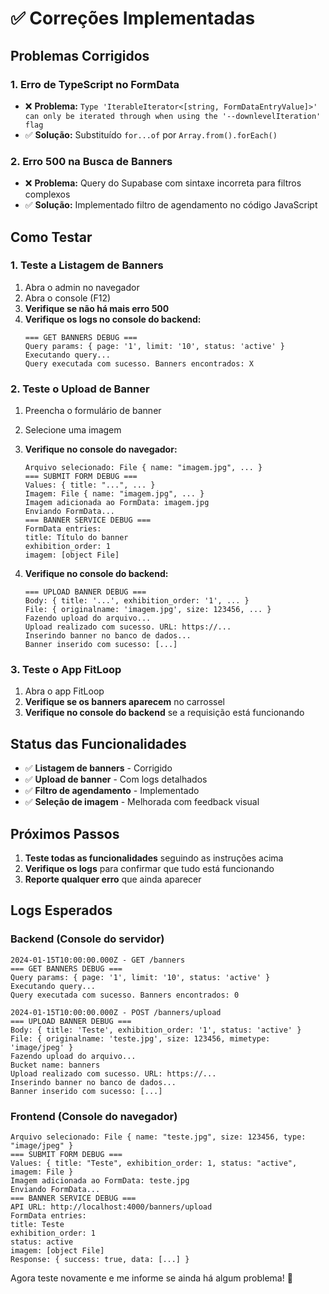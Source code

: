 # ✅ Correções Implementadas

## Problemas Corrigidos

### 1. **Erro de TypeScript no FormData**
- ❌ **Problema:** `Type 'IterableIterator<[string, FormDataEntryValue]>' can only be iterated through when using the '--downlevelIteration' flag`
- ✅ **Solução:** Substituído `for...of` por `Array.from().forEach()`

### 2. **Erro 500 na Busca de Banners**
- ❌ **Problema:** Query do Supabase com sintaxe incorreta para filtros complexos
- ✅ **Solução:** Implementado filtro de agendamento no código JavaScript

## Como Testar

### 1. **Teste a Listagem de Banners**
1. Abra o admin no navegador
2. Abra o console (F12)
3. **Verifique se não há mais erro 500**
4. **Verifique os logs no console do backend:**
   ```
   === GET BANNERS DEBUG ===
   Query params: { page: '1', limit: '10', status: 'active' }
   Executando query...
   Query executada com sucesso. Banners encontrados: X
   ```

### 2. **Teste o Upload de Banner**
1. Preencha o formulário de banner
2. Selecione uma imagem
3. **Verifique no console do navegador:**
   ```
   Arquivo selecionado: File { name: "imagem.jpg", ... }
   === SUBMIT FORM DEBUG ===
   Values: { title: "...", ... }
   Imagem: File { name: "imagem.jpg", ... }
   Imagem adicionada ao FormData: imagem.jpg
   Enviando FormData...
   === BANNER SERVICE DEBUG ===
   FormData entries:
   title: Título do banner
   exhibition_order: 1
   imagem: [object File]
   ```

4. **Verifique no console do backend:**
   ```
   === UPLOAD BANNER DEBUG ===
   Body: { title: '...', exhibition_order: '1', ... }
   File: { originalname: 'imagem.jpg', size: 123456, ... }
   Fazendo upload do arquivo...
   Upload realizado com sucesso. URL: https://...
   Inserindo banner no banco de dados...
   Banner inserido com sucesso: [...]
   ```

### 3. **Teste o App FitLoop**
1. Abra o app FitLoop
2. **Verifique se os banners aparecem** no carrossel
3. **Verifique no console do backend** se a requisição está funcionando

## Status das Funcionalidades

- ✅ **Listagem de banners** - Corrigido
- ✅ **Upload de banner** - Com logs detalhados
- ✅ **Filtro de agendamento** - Implementado
- ✅ **Seleção de imagem** - Melhorada com feedback visual

## Próximos Passos

1. **Teste todas as funcionalidades** seguindo as instruções acima
2. **Verifique os logs** para confirmar que tudo está funcionando
3. **Reporte qualquer erro** que ainda aparecer

## Logs Esperados

### Backend (Console do servidor)
```
2024-01-15T10:00:00.000Z - GET /banners
=== GET BANNERS DEBUG ===
Query params: { page: '1', limit: '10', status: 'active' }
Executando query...
Query executada com sucesso. Banners encontrados: 0

2024-01-15T10:00:00.000Z - POST /banners/upload
=== UPLOAD BANNER DEBUG ===
Body: { title: 'Teste', exhibition_order: '1', status: 'active' }
File: { originalname: 'teste.jpg', size: 123456, mimetype: 'image/jpeg' }
Fazendo upload do arquivo...
Bucket name: banners
Upload realizado com sucesso. URL: https://...
Inserindo banner no banco de dados...
Banner inserido com sucesso: [...]
```

### Frontend (Console do navegador)
```
Arquivo selecionado: File { name: "teste.jpg", size: 123456, type: "image/jpeg" }
=== SUBMIT FORM DEBUG ===
Values: { title: "Teste", exhibition_order: 1, status: "active", imagem: File }
Imagem adicionada ao FormData: teste.jpg
Enviando FormData...
=== BANNER SERVICE DEBUG ===
API URL: http://localhost:4000/banners/upload
FormData entries:
title: Teste
exhibition_order: 1
status: active
imagem: [object File]
Response: { success: true, data: [...] }
```

Agora teste novamente e me informe se ainda há algum problema! 🎯
